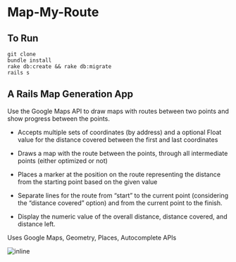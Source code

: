# Map-My-Route

## To Run

```
git clone
bundle install
rake db:create && rake db:migrate
rails s
````

## A Rails Map Generation App

Use the Google Maps API to draw maps with routes between two points and show progress between the points.

* Accepts multiple sets of coordinates (by address) and a optional Float value for the distance covered between the first and last coordinates
* Draws a map with the route between the points, through all intermediate points (either optimized or not)
* Places a marker at the position on the route representing the distance from the starting point based on the given value

* Separate lines for the route from “start” to the current point (considering the “distance covered” option) and from the current point to the finish.
* Display the numeric value of the overall distance, distance covered, and distance left.

Uses Google Maps, Geometry, Places, Autocomplete APIs

![inline](./public/MapMyRoute2.png)
